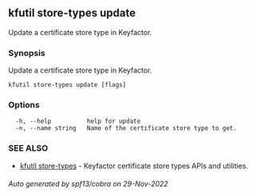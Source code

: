 ## kfutil store-types update

Update a certificate store type in Keyfactor.

### Synopsis

Update a certificate store type in Keyfactor.

```
kfutil store-types update [flags]
```

### Options

```
  -h, --help          help for update
  -n, --name string   Name of the certificate store type to get.
```

### SEE ALSO

* [kfutil store-types](kfutil_store-types.md)	 - Keyfactor certificate store types APIs and utilities.

###### Auto generated by spf13/cobra on 29-Nov-2022
